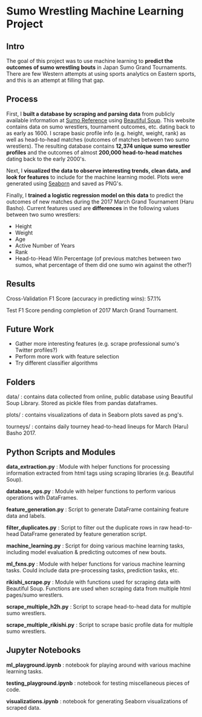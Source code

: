 # Sumo Wrestling Machine Learning Project


## Intro
The goal of this project was to use machine learning to **predict the outcomes of sumo wrestling bouts** in Japan Sumo Grand Tournaments. There are few Western attempts at using sports analytics on Eastern sports, and this is an attempt at filling that gap.


## Process
First, I **built a database by scraping and parsing data** from publicly available information at [Sumo Reference] using [Beautiful Soup]. This website contains data on sumo wrestlers, tournament outcomes, etc. dating back to as early as 1600. I scrape basic profile info (e.g. height, weight, rank) as well as head-to-head matches (outcomes of matches between two sumo wrestlers). The resulting database contains **12,374 unique sumo wrestler profiles** and the outcomes of almost **200,000 head-to-head matches** dating back to the early 2000's.

Next, I **visualized the data to observe interesting trends, clean data, and look for features** to include for the machine learning model. Plots were generated using [Seaborn] and saved as PNG's.

Finally, I **trained a logistic regression model on this data** to predict the outcomes of new matches during the 2017 March Grand Tournament (Haru Basho). Current features used are **differences** in the following values between two sumo wrestlers:

   - Height
   - Weight
   - Age
   - Active Number of Years
   - Rank
   - Head-to-Head Win Percentage (of previous matches between two sumos, what percentage of them did one sumo win against the other?)


## Results

Cross-Validation F1 Score (accuracy in predicting wins): 57.1%

Test F1 Score pending completion of 2017 March Grand Tournament.


## Future Work

   - Gather more interesting features (e.g. scrape professional sumo's Twitter profiles?)
   - Perform more work with feature selection
   - Try different classifier algorithms


## Folders

data/  : contains data collected from online, public database using Beautiful Soup Library. Stored as pickle files from pandas dataframes.

plots/ : contains visualizations of data in Seaborn plots saved as png's.

tourneys/ : contains daily tourney head-to-head lineups for March (Haru) Basho 2017.


## Python Scripts and Modules

**data_extraction.py** : Module with helper functions for processing information extracted from html tags using scraping libraries (e.g. Beautiful Soup). 

**database_ops.py** : Module with helper functions to perform various operations with DataFrames.

**feature_generation.py** : Script to generate DataFrame containing feature data and labels.

**filter_duplicates.py** : Script to filter out the duplicate rows in raw head-to-head DataFrame generated by feature generation script.

**machine_learning.py** : Script for doing various machine learning tasks, including model evaluation & predicting outcomes of new bouts.

**ml_fxns.py** : Module with helper functions for various machine learning tasks. Could include data pre-processing tasks, prediction tasks, etc.

**rikishi_scrape.py** : Module with functions used for scraping data with Beautiful Soup. Functions are used when scraping data from multiple html pages/sumo wrestlers.

**scrape_multiple_h2h.py** : Script to scrape head-to-head data for multiple sumo wrestlers.

**scrape_multiple_rikishi.py** : Script to scrape basic profile data for multiple sumo wrestlers.


## Jupyter Notebooks

**ml_playground.ipynb** : notebook for playing around with various machine learning tasks.

**testing_playground.ipynb** : notebook for testing miscellaneous pieces of code.

**visualizations.ipynb** : notebook for generating Seaborn visualizations of scraped data.



[Seaborn]: <https://seaborn.pydata.org/>
[Sumo Reference]: <http://sumodb.sumogames.de/>
[Beautiful Soup]: <https://www.crummy.com/software/BeautifulSoup/bs4/doc/>
